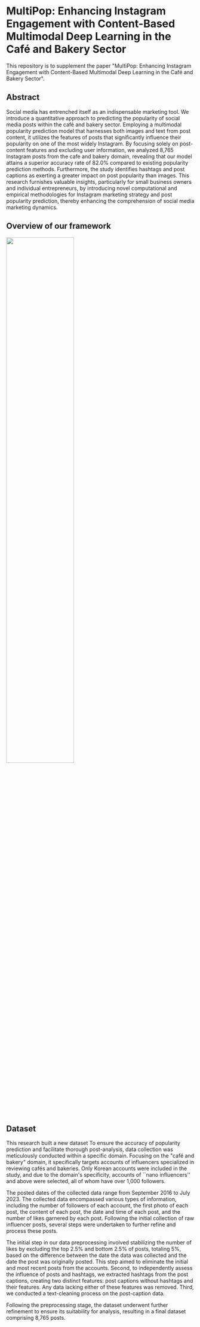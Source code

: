 # MultiPop: Enhancing Instagram Engagement with Content-Based Multimodal Deep Learning in the Café and Bakery Sector
This repository is to supplement the paper "MultiPop: Enhancing Instagram Engagement with Content-Based Multimodal Deep Learning in the Café and Bakery Sector".


## Abstract
Social media has entrenched itself as an indispensable marketing tool. 
We introduce a quantitative approach to predicting the popularity of social media posts within the café and bakery sector. 
Employing a multimodal popularity prediction model that harnesses both images and text from post content, it utilizes the features of posts that significantly influence their popularity on one of the most widely Instagram. 
By focusing solely on post-content features and excluding user information, 
we analyzed 8,765 Instagram posts from the cafe and bakery domain, revealing that our model attains a superior accuracy rate of 82.0\% compared to existing popularity prediction methods. 
Furthermore, the study identifies hashtags and post captions as exerting a greater impact on post popularity than images. 
This research furnishes valuable insights, particularly for small business owners and individual entrepreneurs, 
by introducing novel computational and empirical methodologies for Instagram marketing strategy and post popularity prediction, thereby enhancing the comprehension of social media marketing dynamics.

## Overview of our framework
<img width="60%" src="https://github.com/dxlabskku/Instagram-Popularity/assets/97144805/971242d7-8f57-4eec-9896-f7570abaa3be"/>




## Dataset
This research built a new dataset To ensure the accuracy of popularity prediction and facilitate thorough post-analysis, data collection was meticulously conducted within a specific domain.
Focusing on the "café and bakery" domain, it specifically targets accounts of influencers specialized in reviewing cafés and bakeries.
Only Korean accounts were included in the study, and due to the domain's specificity, accounts of ``nano influencers'' and above were selected, all of whom have over 1,000 followers.

The posted dates of the collected data range from September 2016 to July 2023. 
The collected data encompassed various types of information, 
including the number of followers of each account, the first photo of each post, the content of each post, the date and time of each post, and the number of likes garnered by each post.
Following the initial collection of raw influencer posts, several steps were undertaken to further refine and process these posts.

The initial step in our data preprocessing involved stabilizing the number of likes by excluding the top 2.5\% and bottom 2.5\% of posts, totaling 5\%, 
based on the difference between the date the data was collected and the date the post was originally posted. 
This step aimed to eliminate the initial and most recent posts from the accounts. 
Second, to independently assess the influence of posts and hashtags, we extracted hashtags from the post captions, creating two distinct features: post captions without hashtags and their features. Any data lacking either of these features was removed.
Third, we conducted a text-cleaning process on the post-caption data. 

Following the preprocessing stage, the dataset underwent further refinement to ensure its suitability for analysis, resulting in a final dataset comprising 8,765 posts.
